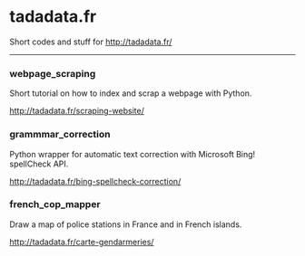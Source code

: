 # tadadata.fr

Short codes and stuff for http://tadadata.fr/

*********

### webpage_scraping

Short tutorial on how to index and scrap a webpage with Python.

http://tadadata.fr/scraping-website/

### grammmar_correction

Python wrapper for automatic text correction with Microsoft Bing! spellCheck API.

http://tadadata.fr/bing-spellcheck-correction/

### french_cop_mapper

Draw a map of police stations in France and in French islands.

http://tadadata.fr/carte-gendarmeries/
